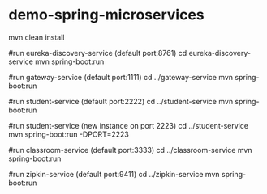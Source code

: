# demo-spring-microservices

mvn clean install

#run eureka-discovery-service (default port:8761)
cd eureka-discovery-service
mvn spring-boot:run

#run gateway-service (default port:1111)
cd ../gateway-service
mvn spring-boot:run

#run student-service (default port:2222)
cd ../student-service
mvn spring-boot:run

#run student-service (new instance on port 2223)
cd ../student-service
mvn spring-boot:run -DPORT=2223

#run classroom-service (default port:3333)
cd ../classroom-service
mvn spring-boot:run

#run zipkin-service (default port:9411)
cd ../zipkin-service
mvn spring-boot:run
